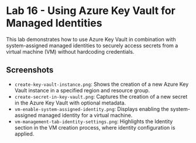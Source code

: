 # Lab 16 - Using Azure Key Vault for Managed Identities

This lab demonstrates how to use Azure Key Vault in combination with system-assigned managed identities to securely access secrets from a virtual machine (VM) without hardcoding credentials.

## Screenshots

- `create-key-vault-instance.png`: Shows the creation of a new Azure Key Vault instance in a specified region and resource group.
- `create-secret-in-key-vault.png`: Captures the creation of a new secret in the Azure Key Vault with optional metadata.
- `vm-enable-system-assigned-identity.png`: Displays enabling the system-assigned managed identity for a virtual machine.
- `vm-management-tab-identity-settings.png`: Highlights the Identity section in the VM creation process, where identity configuration is applied.

